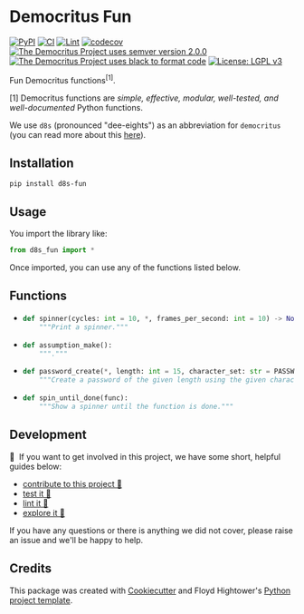 # Democritus Fun

[![PyPI](https://img.shields.io/pypi/v/d8s-fun.svg)](https://pypi.python.org/pypi/d8s-fun)
[![CI](https://github.com/democritus-project/d8s-fun/workflows/CI/badge.svg)](https://github.com/democritus-project/d8s-fun/actions)
[![Lint](https://github.com/democritus-project/d8s-fun/workflows/Lint/badge.svg)](https://github.com/democritus-project/d8s-fun/actions)
[![codecov](https://codecov.io/gh/democritus-project/d8s-fun/branch/main/graph/badge.svg?token=V0WOIXRGMM)](https://codecov.io/gh/democritus-project/d8s-fun)
[![The Democritus Project uses semver version 2.0.0](https://img.shields.io/badge/-semver%20v2.0.0-22bfda)](https://semver.org/spec/v2.0.0.html)
[![The Democritus Project uses black to format code](https://img.shields.io/badge/code%20style-black-000000.svg)](https://github.com/psf/black)
[![License: LGPL v3](https://img.shields.io/badge/License-LGPL%20v3-blue.svg)](https://choosealicense.com/licenses/lgpl-3.0/)

Fun Democritus functions<sup>[1]</sup>.

[1] Democritus functions are <i>simple, effective, modular, well-tested, and well-documented</i> Python functions.

We use `d8s` (pronounced "dee-eights") as an abbreviation for `democritus` (you can read more about this [here](https://github.com/democritus-project/roadmap#what-is-d8s)).

## Installation

```
pip install d8s-fun
```

## Usage

You import the library like:

```python
from d8s_fun import *
```

Once imported, you can use any of the functions listed below.

## Functions

  - ```python
    def spinner(cycles: int = 10, *, frames_per_second: int = 10) -> None:
        """Print a spinner."""
    ```
  - ```python
    def assumption_make():
        """."""
    ```
  - ```python
    def password_create(*, length: int = 15, character_set: str = PASSWORD_CHARACTER_SET) -> str:
        """Create a password of the given length using the given character_set."""
    ```
  - ```python
    def spin_until_done(func):
        """Show a spinner until the function is done."""
    ```

## Development

👋 &nbsp;If you want to get involved in this project, we have some short, helpful guides below:

- [contribute to this project 🥇][contributing]
- [test it 🧪][local-dev]
- [lint it 🧹][local-dev]
- [explore it 🔭][local-dev]

If you have any questions or there is anything we did not cover, please raise an issue and we'll be happy to help.

## Credits

This package was created with [Cookiecutter](https://github.com/audreyr/cookiecutter) and Floyd Hightower's [Python project template](https://github.com/fhightower-templates/python-project-template).

[contributing]: https://github.com/democritus-project/.github/blob/main/CONTRIBUTING.md#contributing-a-pr-
[local-dev]: https://github.com/democritus-project/.github/blob/main/CONTRIBUTING.md#local-development-
